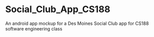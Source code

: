 Social_Club_App_CS188
=====================

An android app mockup for a Des Moines Social Club app for CS188 software engineering class
